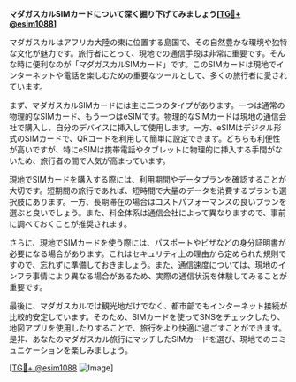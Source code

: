 **マダガスカルSIMカードについて深く掘り下げてみましょう[[TG💪+ @esim1088](https://t.me/s/esim1088)]**

マダガスカルはアフリカ大陸の東に位置する島国で、その自然豊かな環境や独特な文化が魅力です。旅行者にとって、現地での通信手段は非常に重要です。そんな時に便利なのが「マダガスカルSIMカード」です。このSIMカードは現地でインターネットや電話を楽しむための重要なツールとして、多くの旅行者に愛されています。

まず、マダガスカルSIMカードには主に二つのタイプがあります。一つは通常の物理的なSIMカード、もう一つはeSIMです。物理的なSIMカードは現地の通信会社で購入し、自分のデバイスに挿入して使用します。一方、eSIMはデジタル形式のSIMカードで、QRコードを利用して簡単に設定できます。どちらも利便性が高いですが、特にeSIMは携帯電話やタブレットに物理的に挿入する手間がないため、旅行者の間で人気が高まっています。

現地でSIMカードを購入する際には、利用期間やデータプランを確認することが大切です。短期間の旅行であれば、短時間で大量のデータを消費するプランも選択肢にあります。一方、長期滞在の場合はコストパフォーマンスの良いプランを選ぶと良いでしょう。また、料金体系は通信会社によって異なりますので、事前に調べておくことが推奨されます。

さらに、現地でSIMカードを使う際には、パスポートやビザなどの身分証明書が必要になる場合があります。これはセキュリティ上の理由から定められた規則ですので、忘れずに準備しておきましょう。また、通信速度については、現地のインフラ事情により異なる場合があるため、実際の通信状況を体験してみることが重要です。

最後に、マダガスカルでは観光地だけでなく、都市部でもインターネット接続が比較的安定しています。そのため、SIMカードを使ってSNSをチェックしたり、地図アプリを使用したりすることで、旅行をより快適に過ごすことができます。是非、あなたのマダガスカル旅行にマッチしたSIMカードを選び、現地でのコミュニケーションを楽しみましょう。

[[TG💪+ @esim1088](https://t.me/s/esim1088) ![Image](https://i.postimg.cc/Y0z9fWf4/image.png)]